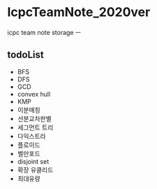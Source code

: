 # IcpcTeamNote_2020ver
icpc team note storage
ㅡ

## todoList 
* BFS 
* DFS 
* GCD
* convex hull  
* KMP         
* 이분매칭      
* 선분교차판별   
* 세그먼트 트리   
* 다익스트라      
* 플로이드       
* 벨만포드      
* disjoint set 
* 확장 유클리드   
* 최대유량    
